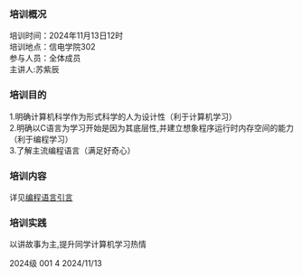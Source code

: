### 培训概况

‌培训时间‌：2024年11月13日12时  
‌培训地点‌：信电学院302  
‌参与人员‌：全体成员  
主讲人:苏紫辰  

### 培训目的‌

1.明确计算机科学作为形式科学的人为设计性（利于计算机学习）  
2.明确以C语言为学习开始是因为其底层性,并建立想象程序运行时内存空间的能力（利于编程学习）  
3.了解主流编程语言（满足好奇心）  

### 培训内容

详见[编程语言引言](http://www.elyw.cn/?p=63)

### 培训实践

以讲故事为主,提升同学计算机学习热情

2024级 001 4 2024/11/13
